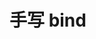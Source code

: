 <!--
 * @Descripttion: 
 * @version: 
 * @Author: shenjia
 * @Date: 2021-10-08 20:28:49
 * @LastEditors: shenjia
 * @LastEditTime: 2021-10-08 20:28:50
-->
# 手写 bind

